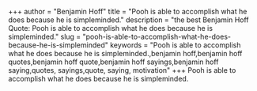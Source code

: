 +++
author = "Benjamin Hoff"
title = "Pooh is able to accomplish what he does because he is simpleminded."
description = "the best Benjamin Hoff Quote: Pooh is able to accomplish what he does because he is simpleminded."
slug = "pooh-is-able-to-accomplish-what-he-does-because-he-is-simpleminded"
keywords = "Pooh is able to accomplish what he does because he is simpleminded.,benjamin hoff,benjamin hoff quotes,benjamin hoff quote,benjamin hoff sayings,benjamin hoff saying,quotes, sayings,quote, saying, motivation"
+++
Pooh is able to accomplish what he does because he is simpleminded.
